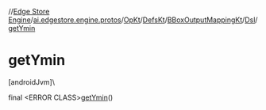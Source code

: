//[Edge Store Engine](../../../../../../index.md)/[ai.edgestore.engine.protos](../../../../index.md)/[OpKt](../../../index.md)/[DefsKt](../../index.md)/[BBoxOutputMappingKt](../index.md)/[Dsl](index.md)/[getYmin](get-ymin.md)

# getYmin

[androidJvm]\

final &lt;ERROR CLASS&gt;[getYmin](get-ymin.md)()
